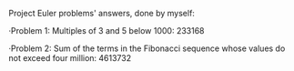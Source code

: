 Project Euler problems' answers, done by myself:
  
  ·Problem 1: Multiples of 3 and 5 below 1000: 233168
  
  ·Problem 2: Sum of the terms in the Fibonacci sequence whose values do not exceed four million: 4613732
